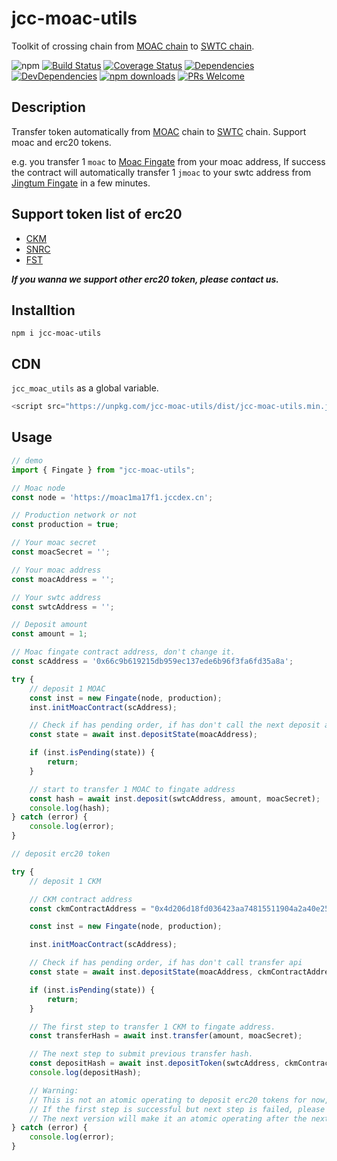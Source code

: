 # jcc-moac-utils

Toolkit of crossing chain from [MOAC chain](https://www.moac.io/)  to [SWTC chain](http://swtc.top/index.html#/).

![npm](https://img.shields.io/npm/v/jcc-moac-utils.svg)
[![Build Status](https://travis-ci.com/JCCDex/jcc-moac-utils.svg?branch=master)](https://travis-ci.com/JCCDex/jcc-moac-utils)
[![Coverage Status](https://coveralls.io/repos/github/JCCDex/jcc-moac-utils/badge.svg?branch=master)](https://coveralls.io/github/JCCDex/jcc-moac-utils?branch=master)
[![Dependencies](https://img.shields.io/david/JCCDex/jcc-moac-utils.svg?style=flat-square)](https://david-dm.org/JCCDex/jcc-moac-utils)
[![DevDependencies](https://img.shields.io/david/dev/JCCDex/jcc-moac-utils.svg?style=flat-square)](https://david-dm.org/JCCDex/jcc-moac-utils?type=dev)
[![npm downloads](https://img.shields.io/npm/dm/jcc-moac-utils.svg)](http://npm-stat.com/charts.html?package=jcc-moac-utils)
[![PRs Welcome](https://img.shields.io/badge/PRs-welcome-brightgreen.svg?style=flat-square)](http://makeapullrequest.com)

## Description

Transfer token automatically from [MOAC](https://www.moac.io/) chain to [SWTC](http://swtc.top/index.html#/) chain. Support moac and erc20 tokens.

e.g. you transfer 1 `moac` to [Moac Fingate](http://explorer.moac.io/addr/0x66c9b619215db959ec137ede6b96f3fa6fd35a8a) from your moac address, If success the contract will automatically transfer 1 `jmoac` to your swtc address from [Jingtum Fingate](https://swtcscan.jccdex.cn/#/wallet/?wallet=jG9ntUTuBKqDURPUqbGYZRuRDVzPY6bpxL) in a few minutes.

## Support token list of erc20

* [CKM](http://explorer.moac.io/token/0x4d206d18fd036423aa74815511904a2a40e25fb1)
* [SNRC](http://explorer.moac.io/token/0x1b9bae18532eeb8cd4316a20678a0c43f28f0ae2)
* [FST](http://explorer.moac.io/token/0x4c6007cea426e543551f2cb6392e6d6768f74706)

***If you wanna we support other erc20 token, please contact us.***

## Installtion

```shell
npm i jcc-moac-utils
```

## CDN

`jcc_moac_utils` as a global variable.

```javascript
<script src="https://unpkg.com/jcc-moac-utils/dist/jcc-moac-utils.min.js"></script>
```

## Usage

```javascript
// demo
import { Fingate } from "jcc-moac-utils";

// Moac node
const node = 'https://moac1ma17f1.jccdex.cn';

// Production network or not
const production = true;

// Your moac secret
const moacSecret = '';

// Your moac address
const moacAddress = '';

// Your swtc address
const swtcAddress = '';

// Deposit amount
const amount = 1;

// Moac fingate contract address, don't change it.
const scAddress = '0x66c9b619215db959ec137ede6b96f3fa6fd35a8a';

try {
    // deposit 1 MOAC
    const inst = new Fingate(node, production);
    inst.initMoacContract(scAddress);

    // Check if has pending order, if has don't call the next deposit api
    const state = await inst.depositState(moacAddress);

    if (inst.isPending(state)) {
        return;
    }

    // start to transfer 1 MOAC to fingate address
    const hash = await inst.deposit(swtcAddress, amount, moacSecret);
    console.log(hash);
} catch (error) {
    console.log(error);
}

// deposit erc20 token

try {
    // deposit 1 CKM

    // CKM contract address
    const ckmContractAddress = "0x4d206d18fd036423aa74815511904a2a40e25fb1";

    const inst = new Fingate(node, production);

    inst.initMoacContract(scAddress);

    // Check if has pending order, if has don't call transfer api
    const state = await inst.depositState(moacAddress, ckmContractAddress);

    if (inst.isPending(state)) {
        return;
    }

    // The first step to transfer 1 CKM to fingate address.
    const transferHash = await inst.transfer(amount, moacSecret);

    // The next step to submit previous transfer hash.
    const depositHash = await inst.depositToken(swtcAddress, ckmContractAddress, 18, amount, transferHash, moacSecret);
    console.log(depositHash);

    // Warning:
    // This is not an atomic operating to deposit erc20 tokens for now,
    // If the first step is successful but next step is failed, please contact us.
    // The next version will make it an atomic operating after the next version of solidity contract upgrade.
} catch (error) {
    console.log(error);
}

```
